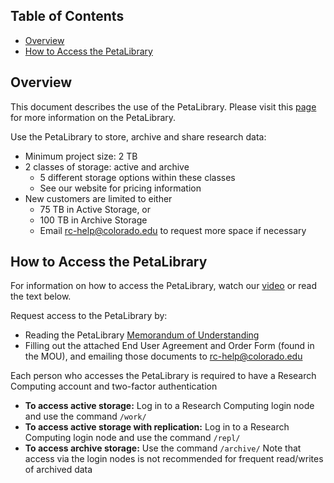 ## Table of Contents

- [Overview](#overview)
- [How to Access the PetaLibrary](#how-to-access-the-PetaLibrary)

## Overview

This document describes the use of the PetaLibrary.  Please visit this [page](https://www.colorado.edu/rc/resources/petalibrary) for more information on the PetaLibrary.

Use the PetaLibrary to store, archive and share research data:
- Minimum project size: 2 TB
- 2 classes of storage: active and archive
     * 5 different storage options within these classes
     * See our website for pricing information
- New customers are limited to either
     * 75 TB in Active Storage, or
     * 100 TB in Archive Storage
     * Email rc-help@colorado.edu to request more space if necessary

## How to Access the PetaLibrary

For information on how to access the PetaLibrary, watch our [video](https://youtu.be/i1TVYj4OQOY) or read the text below.

Request access to the PetaLibrary by:
- Reading the PetaLibrary [Memorandum of Understanding](https://www.colorado.edu/rc/sites/default/files/attached-files/petalibrarymou.pdf)
- Filling out the attached End User Agreement and Order Form (found in the MOU), and emailing those documents to rc-help@colorado.edu  

Each person who accesses the PetaLibrary is required to have a Research Computing account and two-factor authentication
- **To access active storage:**  Log in to a Research Computing login node and use the command `/work/`
- **To access active storage with replication:**  Log in to a Research Computing login node and use the command `/repl/`
- **To access archive storage:**  Use the command `/archive/`
Note that access via the login nodes is not recommended for frequent read/writes of archived data
